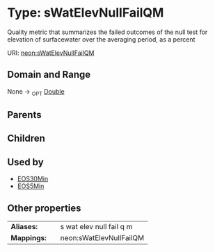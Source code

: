 
# Type: sWatElevNullFailQM


Quality metric that summarizes the failed outcomes of the null test for elevation of surfacewater over the averaging period, as a percent

URI: [neon:sWatElevNullFailQM](https://data.neonscience.org/sWatElevNullFailQM)


## Domain and Range

None ->  <sub>OPT</sub> [Double](types/Double.md)

## Parents


## Children


## Used by

 * [EOS30Min](EOS30Min.md)
 * [EOS5Min](EOS5Min.md)

## Other properties

|  |  |  |
| --- | --- | --- |
| **Aliases:** | | s wat elev null fail q m |
| **Mappings:** | | neon:sWatElevNullFailQM |

